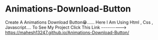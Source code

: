 # Animations-Download-Button
Create A Animations Download Button😁......
Here I Am Using Html , Css , Javascript....
To See My Project Click This Link ----------> https://mahesh13247.github.io/Animations-Download-Button/
